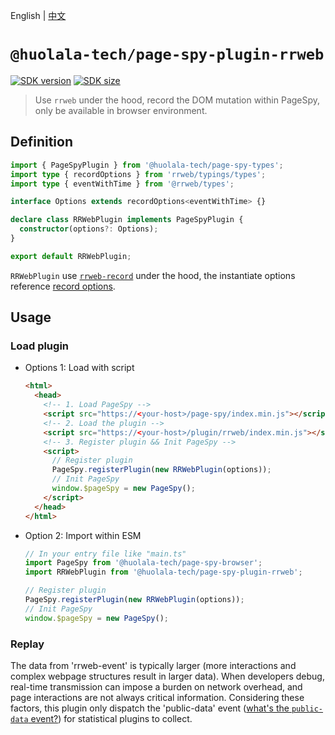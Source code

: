 [npm-image]: https://img.shields.io/npm/v/@huolala-tech/page-spy-plugin-rrweb?logo=npm&label=version
[npm-url]: https://www.npmjs.com/package/@huolala-tech/page-spy-plugin-rrweb
[minified-image]: https://img.shields.io/bundlephobia/min/@huolala-tech/page-spy-plugin-rrweb
[minified-url]: https://unpkg.com/browse/@huolala-tech/page-spy-plugin-rrweb/dist/iife/index.min.js
[rrweb-repo]: https://github.com/rrweb-io/rrweb
[rrweb-record-options]: https://github.com/rrweb-io/rrweb/blob/master/guide.md#options

English | [中文](./README_ZH.md)

# `@huolala-tech/page-spy-plugin-rrweb`

[![SDK version][npm-image]][npm-url]
[![SDK size][minified-image]][minified-url]

> Use `rrweb` under the hood, record the DOM mutation within PageSpy, only be available in browser environment.

## Definition

```ts
import { PageSpyPlugin } from '@huolala-tech/page-spy-types';
import type { recordOptions } from 'rrweb/typings/types';
import type { eventWithTime } from '@rrweb/types';

interface Options extends recordOptions<eventWithTime> {}

declare class RRWebPlugin implements PageSpyPlugin {
  constructor(options?: Options);
}

export default RRWebPlugin;
```

`RRWebPlugin` use [`rrweb-record`][rrweb-repo] under the hood, the instantiate options reference [record options][rrweb-record-options].

## Usage

### Load plugin

- Options 1: Load with script

  ```html
  <html>
    <head>
      <!-- 1. Load PageSpy -->
      <script src="https://<your-host>/page-spy/index.min.js"></script>
      <!-- 2. Load the plugin -->
      <script src="https://<your-host>/plugin/rrweb/index.min.js"></script>
      <!-- 3. Register plugin && Init PageSpy -->
      <script>
        // Register plugin
        PageSpy.registerPlugin(new RRWebPlugin(options));
        // Init PageSpy
        window.$pageSpy = new PageSpy();
      </script>
    </head>
  </html>
  ```

- Option 2: Import within ESM

  ```ts
  // In your entry file like "main.ts"
  import PageSpy from '@huolala-tech/page-spy-browser';
  import RRWebPlugin from '@huolala-tech/page-spy-plugin-rrweb';

  // Register plugin
  PageSpy.registerPlugin(new RRWebPlugin(options));
  // Init PageSpy
  window.$pageSpy = new PageSpy();
  ```

### Replay

The data from 'rrweb-event' is typically larger (more interactions and complex webpage structures result in larger data). When developers debug, real-time transmission can impose a burden on network overhead, and page interactions are not always critical information. Considering these factors, this plugin only dispatch the 'public-data' event ([what's the `public-data` event?](../../docs/plugin.md#behavioral-conventions)) for statistical plugins to collect.
